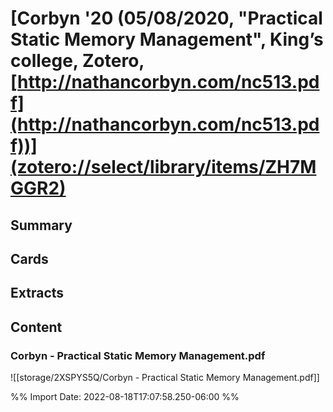 # [**Corbyn** **'20** (05/08/2020, "Practical Static Memory Management", King’s college, Zotero, [http://nathancorbyn.com/nc513.pdf](http://nathancorbyn.com/nc513.pdf))](zotero://select/library/items/ZH7MGGR2)
## Summary
## Cards
## Extracts
## Content

### Corbyn - Practical Static Memory Management.pdf
![[storage/2XSPYS5Q/Corbyn - Practical Static Memory Management.pdf]]


%% Import Date: 2022-08-18T17:07:58.250-06:00 %%

